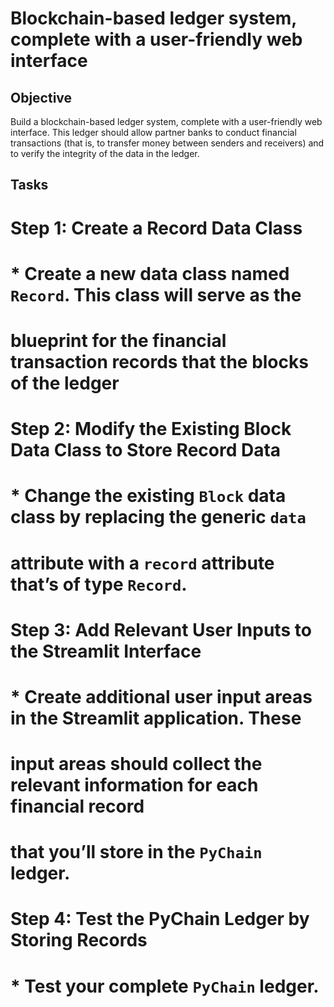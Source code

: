 # Blockchain-based ledger system, complete with a user-friendly web interface

## Objective
Build a blockchain-based ledger system, complete with a user-friendly web interface. This ledger should allow partner banks to conduct financial transactions (that is, to transfer money between senders and receivers) and to verify the integrity of the data in the ledger.

## Tasks
# Step 1: Create a Record Data Class
# * Create a new data class named `Record`. This class will serve as the
# blueprint for the financial transaction records that the blocks of the ledger

# Step 2: Modify the Existing Block Data Class to Store Record Data
# * Change the existing `Block` data class by replacing the generic `data`
# attribute with a `record` attribute that’s of type `Record`.

# Step 3: Add Relevant User Inputs to the Streamlit Interface
# * Create additional user input areas in the Streamlit application. These
# input areas should collect the relevant information for each financial record
# that you’ll store in the `PyChain` ledger.

# Step 4: Test the PyChain Ledger by Storing Records
# * Test your complete `PyChain` ledger.
